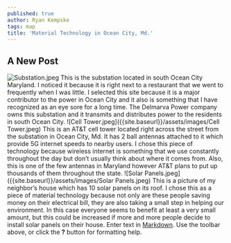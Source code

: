 ```yaml
---
published: true
author: Ryan Kempske
tags: map
title: 'Material Technology in Ocean City, Md.'
---
```

## A New Post
![Substation.jpeg]({{site.baseurl}}/assets/images/Substation.jpeg)
This is the substation located in south Ocean City Maryland. I noticed it because it is right next to a restaurant that we went to frequently when I was little. I selected this site because it is a major contributor to the power in Ocean City and it also is something that I have recognized as an eye sore for a long time. The Delmarva Power company owns this substation and it transmits and distributes power to the residents in south Ocean City.
![Cell Tower.jpeg]({{site.baseurl}}/assets/images/Cell Tower.jpeg)
This is an AT&T cell tower located right across the street from the substation in Ocean City, Md. It has 2 ball antennas attached to it which provide 5G internet speeds to nearby users. I chose this piece of technology because wireless internet is something that we use constantly throughout the day but don’t usually think about where it comes from. Also, this is one of the few antennas in Maryland however AT&T plans to put up thousands of them throughout the state.
![Solar Panels.jpeg]({{site.baseurl}}/assets/images/Solar Panels.jpeg)
This is a picture of my neighbor’s house which has 10 solar panels on its roof. I chose this as a piece of material technology because not only are these people saving money on their electrical bill, they are also taking a small step in helping our environment. In this case everyone seems to benefit at least a very small amount, but this could be increased if more and more people decide to install solar panels on their house.
Enter text in [Markdown](http://daringfireball.net/projects/markdown/). Use the toolbar above, or click the **?** button for formatting help.
